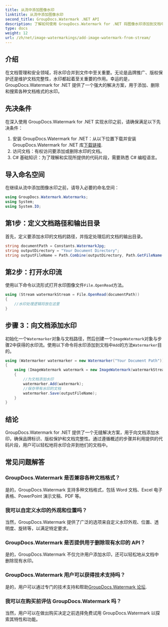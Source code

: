 ```yaml
---
title: 从流中添加图像水印
linktitle: 从流中添加图像水印
second_title: GroupDocs.Watermark .NET API
description: 了解如何使用 GroupDocs.Watermark for .NET 将图像水印添加到文档中。请遵循我们的无缝水印集成分步指南。
type: docs
weight: 12
url: /zh/net/image-watermarkings/add-image-watermark-from-stream/
---
```

## 介绍
在文档管理和安全领域，将水印合并到文件中至关重要。无论是品牌推广、版权保护还是维护文档完整性，水印都起着至关重要的作用。幸运的是，GroupDocs.Watermark for .NET 提供了一个强大的解决方案，用于添加、删除和搜索各种文档格式的水印。
## 先决条件
在深入使用 GroupDocs.Watermark for .NET 实现水印之前，请确保满足以下先决条件：
1. 安装 GroupDocs.Watermark for .NET：从以下位置下载并安装 GroupDocs.Watermark for .NET 库[下载链接](https://releases.groupdocs.com/Watermark/net/).
2. 访问文档：有权访问要添加或删除水印的文档。
3. C# 基础知识：为了理解和实现所提供的代码片段，需要熟悉 C# 编程语言。

## 导入命名空间
在继续从流中添加图像水印之前，请导入必要的命名空间：
```csharp
using GroupDocs.Watermark.Watermarks;
using System;
using System.IO;
```

## 第1步：定义文档路径和输出目录
首先，定义要添加水印的文档的路径，并指定处理后的文档的输出目录。
```csharp
string documentPath = Constants.WatermarkJpg;
string outputDirectory = "Your Document Directory";
string outputFileName = Path.Combine(outputDirectory, Path.GetFileName(documentPath));
```
## 第2步：打开水印流
使用以下命令以流形式打开水印图像文件`File.OpenRead`方法。
```csharp
using (Stream watermarkStream = File.OpenRead(documentPath))
{
    //水印处理逻辑将放在这里
}
```
## 步骤 3：向文档添加水印
初始化一个`Watermarker`对象与文档路径，然后创建一个`ImageWatermark`对象与步骤2中获得的水印流。使用以下命令将水印添加到文档中`Add`的方法`Watermarker`目的。
```csharp
using (Watermarker watermarker = new Watermarker("Your Document Path"))
{
    using (ImageWatermark watermark = new ImageWatermark(watermarkStream))
    {
        //为文档添加水印
        watermarker.Add(watermark);
        //保存带有水印的文档
        watermarker.Save(outputFileName);
    }
}
```

## 结论
GroupDocs.Watermark for .NET 提供了一个无缝解决方案，用于向文档添加水印，确保品牌标识、版权保护和文档完整性。通过遵循概述的步骤并利用提供的代码片段，用户可以轻松地将水印合并到他们的文档中。
## 常见问题解答
### GroupDocs.Watermark 是否兼容各种文档格式？
是的，GroupDocs.Watermark 支持多种文档格式，包括 Word 文档、Excel 电子表格、PowerPoint 演示文稿、PDF 等。
### 我可以自定义水印的外观和位置吗？
当然，GroupDocs.Watermark 提供了广泛的选项来自定义水印外观、位置、透明度、旋转等，以满足特定要求。
### GroupDocs.Watermark 是否提供用于删除现有水印的 API？
是的，GroupDocs.Watermark 不仅允许用户添加水印，还可以轻松地从文档中删除现有水印。
### GroupDocs.Watermark 用户可以获得技术支持吗？
是的，用户可以通过专门的技术支持和帮助[GroupDocs.Watermark 论坛](https://forum.groupdocs.com/c/watermark/19).
### 我可以在购买前评估 GroupDocs.Watermark 吗？
当然，用户可以在做出购买决定之前选择免费试用 GroupDocs.Watermark 以探索其特性和功能。